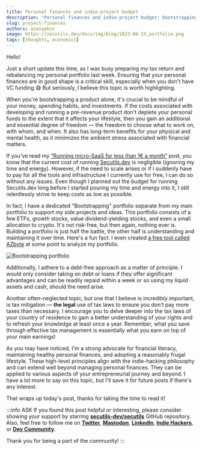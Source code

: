 ```yaml
---
title: Personal finances and indie-project budget
description: "Personal finances and indie-project budget: bootstrapping, investment, managing project finances, tax mitigation and frugality."
slug: project-finances
authors: azasypkin
image: https://secutils.dev/docs/img/blog/2023-06-13_portfolio.png
tags: [thoughts, economics]
---
```

Hello!

Just a short update this time, as I was busy preparing my tax return and rebalancing my personal portfolio last week. Ensuring that your personal finances are in good shape is a critical skill, especially when you don't have VC funding 😅 But seriously, I believe this topic is worth highlighting.

<!--truncate-->

When you're bootstrapping a product alone, it's crucial to be mindful of your money, spending habits, and investments. If the costs associated with developing and running a pre-revenue product don't deplete your personal funds to the extent that it affects your lifestyle, then you gain an additional and essential degree of freedom — the freedom to choose what to work on, with whom, and when. It also has long-term benefits for your physical and mental health, as it minimizes the ambient stress associated with financial matters.

If you've read my [“Running micro-SaaS for less than 1€ a month”](https://secutils.dev/docs/blog/running-micro-saas-for-less-than-one-euro-a-month) post, you know that the current cost of running [Secutils.dev](https://secutils.dev/) is negligible (ignoring my time and energy). However, if the need to scale arises or if I suddenly have to pay for all the tools and infrastructure I currently use for free, I can do so without any issues. Even though I planned out the budget for running Secutils.dev long before I started pouring my time and energy into it, I still relentlessly strive to keep costs as low as possible.

In fact, I have a dedicated "Bootstrapping" portfolio separate from my main portfolio to support my side projects and ideas. This portfolio consists of a few ETFs, growth stocks, value dividend-yielding stocks, and even a small allocation to crypto. It's not risk-free, but then again, nothing ever is. Building a portfolio is just half the battle, the other half is understanding and maintaining it over time. Here's a fun fact: I even created [a free tool called AZbyte](https://www.reddit.com/r/ETFs_Europe/comments/q6eqzm/azbyte_a_free_tool_to_analyze_and_compare_etf/) at some point to analyze my portfolio.

![Bootstrapping portfolio](https://secutils.dev/docs/img/blog/2023-06-13_portfolio.png)

Additionally, I adhere to a debt-free approach as a matter of principle. I would only consider taking on debt or loans if they offer significant advantages and can be readily repaid within a week or so using my liquid assets and cash, should the need arise.

Another often-neglected topic, but one that I believe is incredibly important, is tax mitigation — **the legal** use of tax laws to ensure you don't pay more taxes than necessary. I encourage you to delve deeper into the tax laws of your country of residence to gain a better understanding of your rights and to refresh your knowledge at least once a year. Remember, what you save through effective tax management is essentially what you earn on top of your main earnings!

As you may have noticed, I'm a strong advocate for financial literacy, maintaining healthy personal finances, and adopting a reasonably frugal lifestyle. These high-level principles align with the indie-hacking philosophy and can extend well beyond managing personal finances. They can be applied to various aspects of your entrepreneurial journey and beyond. I have a lot more to say on this topic, but I'll save it for future posts if there's any interest.

That wraps up today's post, thanks for taking the time to read it!

:::info ASK
If you found this post helpful or interesting, please consider showing your support by starring [**secutils-dev/secutils**](https://github.com/secutils-dev/secutils) GitHub repository. Also, feel free to follow me on [**Twitter**](https://twitter.com/aleh_zasypkin), [**Mastodon**](https://infosec.exchange/@azasypkin), [**LinkedIn**](https://www.linkedin.com/in/azasypkin/), [**Indie Hackers**](https://www.indiehackers.com/azasypkin/history), or [**Dev Community**](https://dev.to/azasypkin).

Thank you for being a part of the community!
:::
